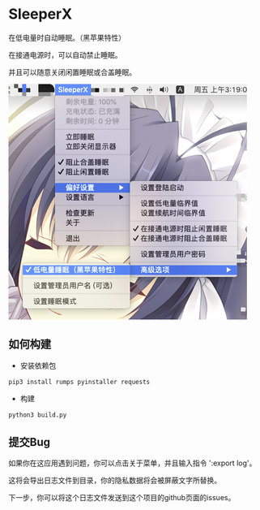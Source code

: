 # SleeperX

在低电量时自动睡眠。（黑苹果特性）

在接通电源时，可以自动禁止睡眠。

并且可以随意关闭闲置睡眠或合盖睡眠。

![预览图](doc/thumbnail_cn.png)

## 如何构建

* 安装依赖包

```bash
pip3 install rumps pyinstaller requests
```

* 构建

```bash
python3 build.py
```


## 提交Bug

如果你在这应用遇到问题，你可以点击关于菜单，并且输入指令 ':export log'。

这将会导出日志文件到目录，你的隐私数据将会被屏蔽文字所替换。

下一步，你可以将这个日志文件发送到这个项目的github页面的issues。
